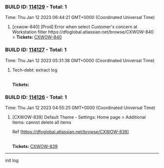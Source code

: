 



### BUILD ID: [114129](https://dfoglobal.visualstudio.com/DFO/_build/results?buildId=114129&view=results) - Total: 1 <br>  
Time: Thu Jan 12 2023 06:44:21 GMT+0000 (Coordinated Universal Time) <br>  
<ol><li> [cxwow-840] [Prod] Error when select Customer's concern at Workstation filter
https://dfoglobal.atlassian.net/browse/CXWOW-840
 <br>
> <strong>Tickets: </strong><a href="https://dfoglobal.atlassian.net/browse/CXWOW-840">CXWOW-840</a> </li></ol>



### BUILD ID: [114127](https://dfoglobal.visualstudio.com/DFO/_build/results?buildId=114127&view=results) - Total: 1 <br>  
Time: Thu Jan 12 2023 05:31:38 GMT+0000 (Coordinated Universal Time) <br>  
<ol><li> Tech-debt: extract log
 
 <br> <strong>Tickets: </strong> </li></ol>



### BUILD ID: [114126](https://dfoglobal.visualstudio.com/DFO/_build/results?buildId=114126&view=results) - Total: 1 <br>  
Time: Thu Jan 12 2023 04:55:25 GMT+0000 (Coordinated Universal Time) <br>  
<ol><li> [CXWOW-839] Default Theme - Settings: Home page > Additional Items: cannot delete all items

Ref
[https://dfoglobal.atlassian.net/browse/CXWOW-839]
 
 <br> <strong>Tickets: </strong><a href="https://dfoglobal.atlassian.net/browse/CXWOW-839">CXWOW-839</a> </li></ol>

 ***
 init log
